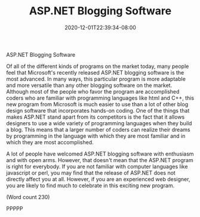 ﻿---
title: "ASP.NET Blogging Software"
date: 2020-12-01T22:39:34-08:00
description: "Blogging Tips for Web Success"
featured_image: "/images/Blogging.jpg"
tags: ["Blogging"]
---

 ASP.NET Blogging Software 

Of all of the different kinds of programs on the market
today, many people feel that Microsoft's recently
released ASP.NET blogging software is the most
advanced. In many ways, this particular program is
more adaptable and more versatile than any other
blogging software on the market. Although most of the
people who favor the program are accomplished coders
who are familiar with programming languages like html
and C++, this new program from Microsoft is much
easier to use than a lot of other blog design software
that incorporates hands-on coding. One of the things
that makes ASP.NET stand apart from its competitors is
the fact that it allows designers to use a wide variety of
programming languages when they build a blog. This
means that a larger number of coders can realize their
dreams by programming in the language with which
they are most familiar and in which they are most
accomplished. 

A lot of people have welcomed ASP.NET blogging
software with enthusiasm and with open arms.
However, that doesn't mean that the ASP.NET program
is right for everybody. If you are not familiar with
computer languages like javascript or perl, you may
find that the release of ASP.NET does not directly
affect you at all. However, if you are an experienced
web designer, you are likely to find much to celebrate in
this exciting new program. 

(Word count 230)

PPPPP

